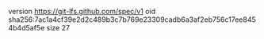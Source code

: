 version https://git-lfs.github.com/spec/v1
oid sha256:7ac1a4cf39e2d2c489b3c7b769e23309cadb6a3af2eb756c17ee8454b4d5af5e
size 27
